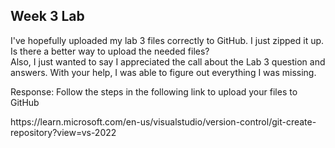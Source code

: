 <h2>Week 3 Lab</h2>
I've hopefully uploaded my lab 3 files correctly to GitHub.  I just zipped it up.  Is there a better way to upload the needed files?<br>
Also, I just wanted to say I appreciated the call about the Lab 3 question and answers.  With your help, I was able to figure out everything I was missing.

<p>Response: Follow the steps in the following link to upload your files to GitHub </p>
<p>https://learn.microsoft.com/en-us/visualstudio/version-control/git-create-repository?view=vs-2022</p>
